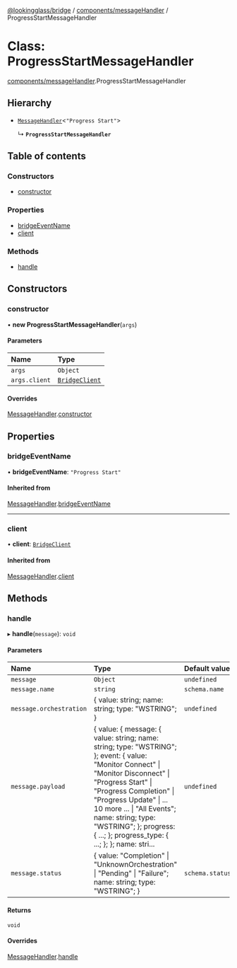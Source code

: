 [@lookingglass/bridge](../README.md) / [components/messageHandler](../modules/components_messageHandler.md) / ProgressStartMessageHandler

# Class: ProgressStartMessageHandler

[components/messageHandler](../modules/components_messageHandler.md).ProgressStartMessageHandler

## Hierarchy

- [`MessageHandler`](components_messageHandler.MessageHandler.md)<``"Progress Start"``\>

  ↳ **`ProgressStartMessageHandler`**

## Table of contents

### Constructors

- [constructor](components_messageHandler.ProgressStartMessageHandler.md#constructor)

### Properties

- [bridgeEventName](components_messageHandler.ProgressStartMessageHandler.md#bridgeeventname)
- [client](components_messageHandler.ProgressStartMessageHandler.md#client)

### Methods

- [handle](components_messageHandler.ProgressStartMessageHandler.md#handle)

## Constructors

### constructor

• **new ProgressStartMessageHandler**(`args`)

#### Parameters

| Name | Type |
| :------ | :------ |
| `args` | `Object` |
| `args.client` | [`BridgeClient`](client_BridgeClient.BridgeClient.md) |

#### Overrides

[MessageHandler](components_messageHandler.MessageHandler.md).[constructor](components_messageHandler.MessageHandler.md#constructor)

## Properties

### bridgeEventName

• **bridgeEventName**: ``"Progress Start"``

#### Inherited from

[MessageHandler](components_messageHandler.MessageHandler.md).[bridgeEventName](components_messageHandler.MessageHandler.md#bridgeeventname)

___

### client

• **client**: [`BridgeClient`](client_BridgeClient.BridgeClient.md)

#### Inherited from

[MessageHandler](components_messageHandler.MessageHandler.md).[client](components_messageHandler.MessageHandler.md#client)

## Methods

### handle

▸ **handle**(`message`): `void`

#### Parameters

| Name | Type | Default value |
| :------ | :------ | :------ |
| `message` | `Object` | `undefined` |
| `message.name` | `string` | `schema.name` |
| `message.orchestration` | { value: string; name: string; type: "WSTRING"; } | `undefined` |
| `message.payload` | { value: { message: { value: string; name: string; type: "WSTRING"; }; event: { value: "Monitor Connect" \| "Monitor Disconnect" \| "Progress Start" \| "Progress Completion" \| "Progress Update" \| ... 10 more ... \| "All Events"; name: string; type: "WSTRING"; }; progress: { ...; }; progress\_type: { ...; }; }; name: stri... | `undefined` |
| `message.status` | { value: "Completion" \| "UnknownOrchestration" \| "Pending" \| "Failure"; name: string; type: "WSTRING"; } | `schema.status` |

#### Returns

`void`

#### Overrides

[MessageHandler](components_messageHandler.MessageHandler.md).[handle](components_messageHandler.MessageHandler.md#handle)
